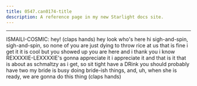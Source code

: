 ```yaml
---
title: 0547.can0174-title
description: A reference page in my new Starlight docs site.
---
```

----- 
ISMAILI-COSMIC: hey! (claps hands) hey
 look who's here
 hi
 sigh-and-spin, sigh-and-spin, so none of 
you are just dying to throw rice at us
 that is fine
 i get it
 it is cool
 but 
you showed up
 you are here
 and i thank you
 i know REXXXXIE-LEXXXXIE's gonna appreciate 
it
 i appreciate it
 and that is it
 that is about as schmaltzy as i get, so sit 
tight
 have a DRink
 you should probably have two
 my bride is busy doing 
bride-ish things, and, uh, when she is ready, we are gonna do this thing
 (claps 
hands) 
